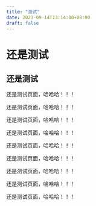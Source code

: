 ```yaml
---
title: "测试"
date: 2021-09-14T13:14:00+08:00
draft: false
---
```


# 还是测试

## 还是测试

还是测试页面，哈哈哈！！！

还是测试页面，哈哈哈！！！

还是测试页面，哈哈哈！！！

还是测试页面，哈哈哈！！！

还是测试页面，哈哈哈！！！

还是测试页面，哈哈哈！！！

还是测试页面，哈哈哈！！！

还是测试页面，哈哈哈！！！

还是测试页面，哈哈哈！！！
